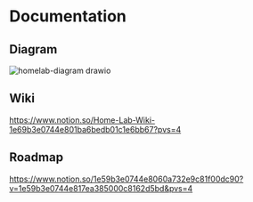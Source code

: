 # Documentation
## Diagram
![homelab-diagram drawio](https://github.com/user-attachments/assets/b5a1f2b7-bd87-4b4d-baa5-0ece564901e8)

## Wiki
https://www.notion.so/Home-Lab-Wiki-1e69b3e0744e801ba6bedb01c1e6bb67?pvs=4

## Roadmap
https://www.notion.so/1e59b3e0744e8060a732e9c81f00dc90?v=1e59b3e0744e817ea385000c8162d5bd&pvs=4

